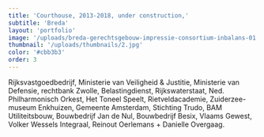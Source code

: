```yaml
---
title: 'Courthouse, 2013-2018, under construction,'
subtitle: 'Breda'
layout: 'portfolio'
image: '/uploads/breda-gerechtsgebouw-impressie-consortium-inbalans-01.jpg'
thumbnail: '/uploads/thumbnails/2.jpg'
color: '#cbb3b3'
order: 3
---
```


Rijksvastgoedbedrijf, Ministerie van Veiligheid & Justitie, Ministerie van Defensie, rechtbank Zwolle, Belastingdienst, Rijkswaterstaat, Ned. Philharmonisch Orkest, Het Toneel Speelt, Rietveldacademie, Zuiderzee-museum Enkhuizen, Gemeente Amsterdam, Stichting Trudo, BAM Utiliteitsbouw, Bouwbedrijf Jan de Nul, Bouwbedrijf Besix, Vlaams Gewest, Volker Wessels Integraal, Reinout Oerlemans + Danielle Overgaag.